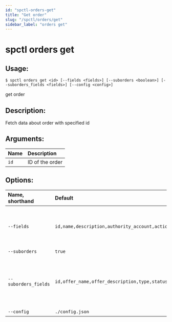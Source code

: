 ```yaml
---
id: "spctl-orders-get"
title: "Get order"
slug: "/spctl/orders/get"
sidebar_label: "orders get"
---
```


# spctl orders get

## Usage:

```shell
$ spctl orders get <id> [--fields <fields>] [--suborders <boolean>] [--suborders_fields <fields>] [--config <config>]
```

get order

## Description:

Fetch data about order with specified id

## Arguments:

|**Name**|**Description**|
| :- | :- |
|`id`|ID of the order|

## Options:

|**Name, shorthand**|**Default**|**Description**|
| :- | :- | :- |
|`--fields`|`id,name,description,authority_account,action_account`|A comma-separated list of fields `id, name, description, authority_account, action_account, modified_date`|
|`--suborders`|`true`|Show suborders|
|`--suborders_fields`|`id,offer_name,offer_description,type,status,modified_date`|A comma-separated list of fields of suborders. `id, offer_name, offer_description, type, status, cancelebel, actual_cost, modified_date`|
|`--config`|`./config.json`|Path to a config file|